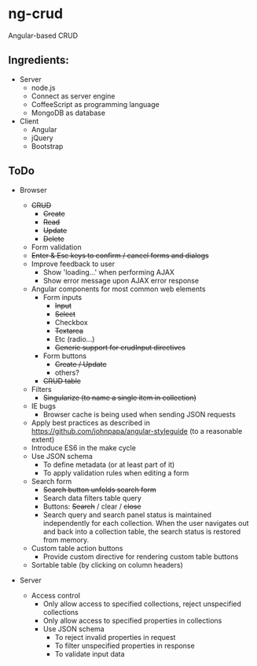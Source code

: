 ng-crud
=======
Angular-based CRUD

Ingredients:
------------
- Server
  - node.js
  - Connect as server engine
  - CoffeeScript as programming language
  - MongoDB as database
- Client
  - Angular
  - jQuery
  - Bootstrap


ToDo
----
- Browser
  - ~~CRUD~~
    - ~~Create~~
    - ~~Read~~
  	- ~~Update~~
  	- ~~Delete~~
  - Form validation
  - ~~Enter & Esc keys to confirm / cancel forms and dialogs~~
  - Improve feedback to user
    - Show 'loading...' when performing AJAX
    - Show error message upon AJAX error response
  - Angular components for most common web elements
    - Form inputs
      - ~~Input~~
      - ~~Select~~
      - Checkbox
      - ~~Textarea~~
      - Etc (radio...)
      - ~~Generic support for crudInput directives~~
    - Form buttons
      - ~~Create / Update~~
      - others?
    - ~~CRUD table~~
  - Filters
    - ~~Singularize (to name a single item in collection)~~
  - IE bugs
    - Browser cache is being used when sending JSON requests
  - Apply best practices as described in https://github.com/johnpapa/angular-styleguide
    (to a reasonable extent)
  - Introduce ES6 in the make cycle
  - Use JSON schema
    - To define metadata (or at least part of it)
    - To apply validation rules when editing a form
  - Search form
    - ~~Search button unfolds search form~~
    - Search data filters table query
    - Buttons: ~~Search~~ / clear / ~~close~~
    - Search query and search panel status is maintained independently for
        each collection. When the user navigates out and back into a collection
        table, the search status is restored from memory.
  - Custom table action buttons
    - Provide custom directive for rendering custom table buttons
  - Sortable table (by clicking on column headers)

- Server
  - Access control
    - Only allow access to specified collections, reject unspecified collections
    - Only allow access to specified properties in collections
    - Use JSON schema
      - To reject invalid properties in request
      - To filter unspecified properties in response
      - To validate input data

